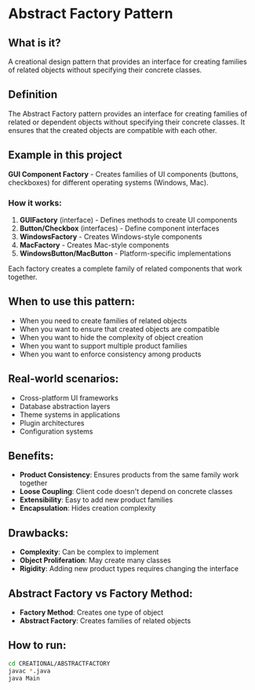 # Abstract Factory Pattern

## What is it?
A creational design pattern that provides an interface for creating families of related objects without specifying their concrete classes.

## Definition
The Abstract Factory pattern provides an interface for creating families of related or dependent objects without specifying their concrete classes. It ensures that the created objects are compatible with each other.

## Example in this project
**GUI Component Factory** - Creates families of UI components (buttons, checkboxes) for different operating systems (Windows, Mac).

### How it works:
1. **GUIFactory** (interface) - Defines methods to create UI components
2. **Button/Checkbox** (interfaces) - Define component interfaces
3. **WindowsFactory** - Creates Windows-style components
4. **MacFactory** - Creates Mac-style components
5. **WindowsButton/MacButton** - Platform-specific implementations

Each factory creates a complete family of related components that work together.

## When to use this pattern:
- When you need to create families of related objects
- When you want to ensure that created objects are compatible
- When you want to hide the complexity of object creation
- When you want to support multiple product families
- When you want to enforce consistency among products

## Real-world scenarios:
- Cross-platform UI frameworks
- Database abstraction layers
- Theme systems in applications
- Plugin architectures
- Configuration systems

## Benefits:
- **Product Consistency**: Ensures products from the same family work together
- **Loose Coupling**: Client code doesn't depend on concrete classes
- **Extensibility**: Easy to add new product families
- **Encapsulation**: Hides creation complexity

## Drawbacks:
- **Complexity**: Can be complex to implement
- **Object Proliferation**: May create many classes
- **Rigidity**: Adding new product types requires changing the interface

## Abstract Factory vs Factory Method:
- **Factory Method**: Creates one type of object
- **Abstract Factory**: Creates families of related objects

## How to run:
```bash
cd CREATIONAL/ABSTRACTFACTORY
javac *.java
java Main
```

